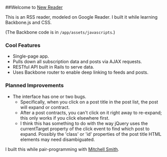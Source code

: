 ##Welcome to [New Reader](http://new-reader.herokuapp.com)

This is an RSS reader, modeled on Google Reader. I built it while learning Backbone.js and CSS.

(The Backbone code is in `/app/assets/javascripts`.)

### Cool Features
* Single-page app.
* Pulls down all subscription data and posts via AJAX requests.
* RESTful API built in Rails to serve data.
* Uses Backbone router to enable deep linking to feeds and posts.

### Planned Improvements
* The interface has one or two bugs.
  * Specifically, when you click on a post title in the post list, the post will expand or contract.
  * After a post contracts, you can't click on it right away to re-expand; this only works if you click elsewhere first.
  * I think this has something to do with the way jQuery uses the currentTarget property of the click event to find which post to expand. Possibly the 'class' or 'id' properties of the post title HTML elements may need disambiguated.

I built this while pair-programming with [Mitchell Smith](https://github.com/smitchsmith).
